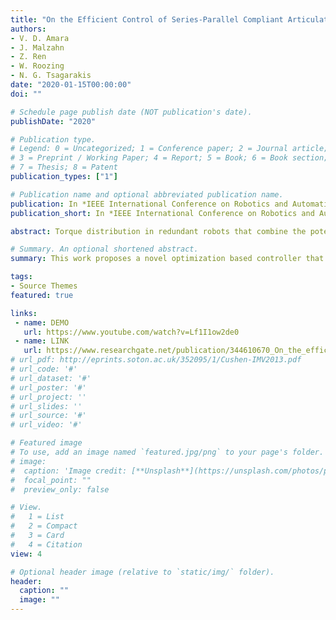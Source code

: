 ```yaml
---
title: "On the Efficient Control of Series-Parallel Compliant Articulated Robots"
authors:
- V. D. Amara
- J. Malzahn
- Z. Ren
- W. Roozing
- N. G. Tsagarakis
date: "2020-01-15T00:00:00"
doi: ""

# Schedule page publish date (NOT publication's date).
publishDate: "2020"

# Publication type.
# Legend: 0 = Uncategorized; 1 = Conference paper; 2 = Journal article;
# 3 = Preprint / Working Paper; 4 = Report; 5 = Book; 6 = Book section;
# 7 = Thesis; 8 = Patent
publication_types: ["1"]

# Publication name and optional abbreviated publication name.
publication: In *IEEE International Conference on Robotics and Automation (ICRA), 2020*
publication_short: In *IEEE International Conference on Robotics and Automation (ICRA),2020*

abstract: Torque distribution in redundant robots that combine the potential of asymmetric series-parallel actuated branches and multi-articulation pose a non-trivial challenge. To address the problem, this work proposes a novel optimization based controller that can accommodate various quadratic criteria to perform the torque distribution among dissimilar series and parallel actuators in order to maximize the motion efficiency. Three candidate criteria are composed and their performances are compared during periodic squat motions with a 3 degree of freedom series-parallel compliant articulated leg prototype. It is first shown that by minimizing a criterion that takes into account the actuator hardware specifications such as torque constant and transmission ratio, the gravity-driven phases can be lengthened. Thereby, this particular criterion results in slightly better performance than when adopting a strategy that maximizes the torque allocation to the higher efficiency actuators. Furthermore, valuable insights such as that the efficacy of maximum utilization of the highly-efficient parallel actuation branches decreases progressively at high frequencies were observed.

# Summary. An optional shortened abstract.
summary: This work proposes a novel optimization based controller that can accommodate various quadratic criteria to perform the torque distribution among dissimilar series and parallel actuators in order to maximize the motion efficiency.

tags:
- Source Themes
featured: true

links:
 - name: DEMO
   url: https://www.youtube.com/watch?v=Lf1I1ow2de0
 - name: LINK  
   url: https://www.researchgate.net/publication/344610670_On_the_efficient_control_of_series-parallel_compliant_articulated_robots
# url_pdf: http://eprints.soton.ac.uk/352095/1/Cushen-IMV2013.pdf
# url_code: '#'
# url_dataset: '#'
# url_poster: '#'
# url_project: ''
# url_slides: ''
# url_source: '#'
# url_video: '#'

# Featured image
# To use, add an image named `featured.jpg/png` to your page's folder. 
# image:
#  caption: 'Image credit: [**Unsplash**](https://unsplash.com/photos/pLCdAaMFLTE)'
#  focal_point: ""
#  preview_only: false

# View.
#   1 = List
#   2 = Compact
#   3 = Card
#   4 = Citation
view: 4

# Optional header image (relative to `static/img/` folder).
header:
  caption: ""
  image: ""
---
```

